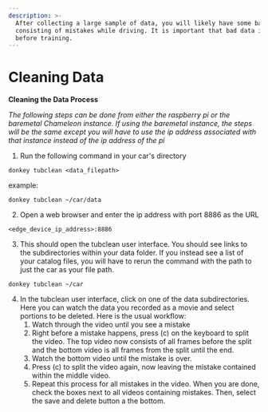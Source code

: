 ```yaml
---
description: >-
  After collecting a large sample of data, you will likely have some bad data
  consisting of mistakes while driving. It is important that bad data is removed
  before training.
---
```


# Cleaning Data

**Cleaning the Data Process**

_The following steps can be done from either the raspberry pi or the baremetal Chameleon instance. If using the baremetal instance, the steps will be the same except you will have to use the ip address associated with that instance instead of the ip address of the pi_

1. Run the following command in your car's directory

```
donkey tubclean <data_filepath>
```

example:

```
donkey tubclean ~/car/data
```

2. Open a web browser and enter the ip address with port 8886 as the URL

```
<edge_device_ip_address>:8886
```

3. This should open the tubclean user interface. You should see links to the subdirectories within your data folder. If you instead see a list of your catalog files, you will have to rerun the command with the path to just the car as your file path.

```
donkey tubclean ~/car
```

4. In the tubclean user interface, click on one of the data subdirectories. Here you can watch the data you recorded as a movie and select portions to be deleted. Here is the usual workflow:
   1. Watch through the video until you see a mistake
   2. Right before a mistake happens, press (c) on the keyboard to split the video. The top video now consists of all frames before the split and the bottom video is all frames from the split until the end.
   3. Watch the bottom video until the mistake is over.
   4. Press (c) to split the video again, now leaving the mistake contained within the middle video.
   5. Repeat this process for all mistakes in the video. When you are done, check the boxes next to all videos containing mistakes. Then, select the save and delete button a the bottom.
